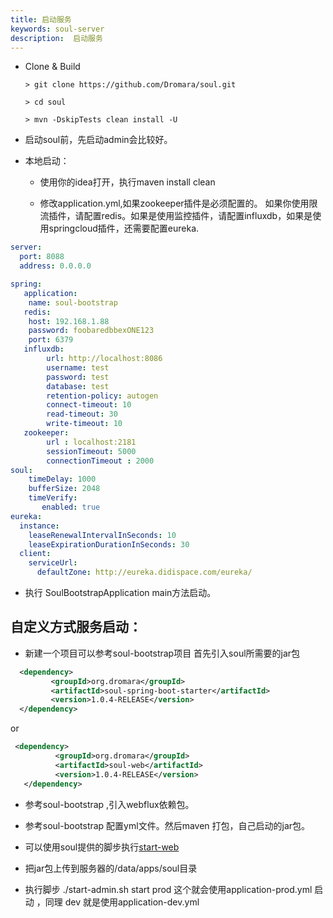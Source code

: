 ```yaml
---
title: 启动服务
keywords: soul-server
description:  启动服务
---
```




* Clone & Build
   ```
   > git clone https://github.com/Dromara/soul.git

   > cd soul

   > mvn -DskipTests clean install -U
   ```
* 启动soul前，先启动admin会比较好。

* 本地启动：
    
    * 使用你的idea打开，执行maven install clean

    * 修改application.yml,如果zookeeper插件是必须配置的。 如果你使用限流插件，请配置redis。如果是使用监控插件，请配置influxdb，如果是使用springcloud插件，还需要配置eureka.
```yml
server:
  port: 8088
  address: 0.0.0.0

spring:
   application:
    name: soul-bootstrap
   redis:
    host: 192.168.1.88
    password: foobaredbbexONE123
    port: 6379
   influxdb:
        url: http://localhost:8086
        username: test
        password: test
        database: test
        retention-policy: autogen
        connect-timeout: 10
        read-timeout: 30
        write-timeout: 10
   zookeeper:
        url : localhost:2181
        sessionTimeout: 5000
        connectionTimeout : 2000
soul:
    timeDelay: 1000
    bufferSize: 2048
    timeVerify:
       enabled: true
eureka:
  instance:
    leaseRenewalIntervalInSeconds: 10
    leaseExpirationDurationInSeconds: 30
  client:
    serviceUrl:
      defaultZone: http://eureka.didispace.com/eureka/
```

* 执行 SoulBootstrapApplication main方法启动。

## 自定义方式服务启动：

   * 新建一个项目可以参考soul-bootstrap项目 首先引入soul所需要的jar包

   ```xml
     <dependency>
            <groupId>org.dromara</groupId>
            <artifactId>soul-spring-boot-starter</artifactId>
            <version>1.0.4-RELEASE</version>
     </dependency>

   ```

   or

  ```xml
   <dependency>
            <groupId>org.dromara</groupId>
            <artifactId>soul-web</artifactId>
            <version>1.0.4-RELEASE</version>
     </dependency>

  ```
  
   * 参考soul-bootstrap ,引入webflux依赖包。

   * 参考soul-bootstrap 配置yml文件。然后maven 打包，自己启动的jar包。
 
   * 可以使用soul提供的脚步执行[start-web](https://github.com/Dromara/soul/blob/master/script/start-web.sh)

   * 把jar包上传到服务器的/data/apps/soul目录

   * 执行脚步  ./start-admin.sh  start prod 这个就会使用application-prod.yml 启动 ，同理 dev 就是使用application-dev.yml
        
     